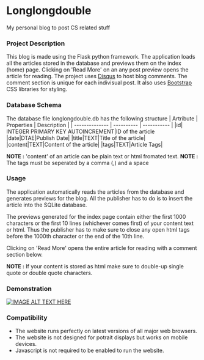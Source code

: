 # Longlongdouble
My personal blog to post CS related stuff

### Project Description
This blog is made using the Flask python framework. The application loads all the articles stored in the database and previews them on the index (home) page. Clicking on 'Read More' on an any post preview opens the article for reading. The project uses [Disqus](disqus.com) to host blog comments. The comment section is unique for each indivisual post. It also uses [Bootstrap](getbootstrap.com) CSS libraries for styling.

### Database Schema
The database file longlongdouble.db has the following structure
| Artribute      | Properties | Description |
| -------------- | ---------- | ----------- |
|id| INTEGER PRIMARY KEY AUTOINCREMENT|ID of the article
|date|DTAE|Publish Date|
|title|TEXT|Title of the article|
|content|TEXT|Content of the article|
|tags|TEXT|Article Tags|

**NOTE :** 'content' of an article can be plain text or html fromated text.
**NOTE :** The tags must be seperated by a comma (,) and a space

### Usage
The application automatically reads the articles from the database and generates previews for the blog. All the publisher has to do is to insert the article into the SQLite database.

The previews generated for the index page contain either the first 1000 characters or the first 10 lines (whichever comes first) of your content text or html. Thus the publisher has to make sure to close any open html tags before the 1000th character or the end of the 10th line.

Clicking on 'Read More' opens the entire article for reading with a comment section below.

**NOTE :** If your content is stored as html make sure to double-up single quote or double quote characters.

### Demonstration
[![IMAGE ALT TEXT HERE](https://img.youtube.com/vi/ZYteGg4CPKE/0.jpg)](https://www.youtube.com/watch?v=ZYteGg4CPKE)

### Compatibility
- The website runs perfectly on latest versions of all major web browsers.
- The website is not designed for potrait displays but works on mobile devices.
- Javascript is not required to be enabled to run the website.
